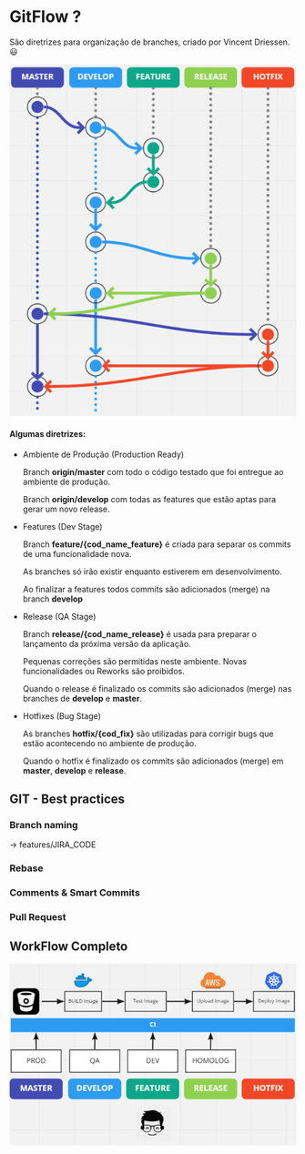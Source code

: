 # GitFlow ?

São diretrizes para organização de branches, criado por Vincent Driessen.  :smiley:

![image-20200927090928524](image-20200927090928524-1601209263607.png)

#### Algumas diretrizes:

* Ambiente de Produção (Production Ready)

  Branch **origin/master** com todo o código testado que foi entregue ao ambiente de produção.

  Branch **origin/develop** com todas as features que estão aptas para gerar um novo release.

* Features (Dev Stage)

  Branch **feature/{cod_name_feature}** é criada para separar os commits de uma funcionalidade nova.

  As branches  só irâo existir enquanto estiverem em desenvolvimento.

  Ao finalizar a features todos commits são adicionados (merge) na branch **develop**

* Release (QA Stage)

  Branch **release/{cod_name_release}** é usada para preparar o lançamento da próxima versão da aplicação.

  Pequenas correções são permitidas neste ambiente. Novas funcionalidades ou Reworks são proibidos.

  Quando o release é finalizado os commits são adicionados (merge) nas branches de **develop** e **master**.

* Hotfixes (Bug Stage)

  As branches **hotfix/{cod_fix}** são utilizadas para corrigir bugs que estão acontecendo no ambiente de produção. 

  Quando o hotfix é finalizado os commits são adicionados (merge) em **master**, **develop** e **release**.



## GIT - Best practices

### Branch naming

-> features/JIRA_CODE

### Rebase



### Comments & Smart Commits



### Pull Request



## WorkFlow Completo

![image-20200927094406597](image-20200927094406597.png)